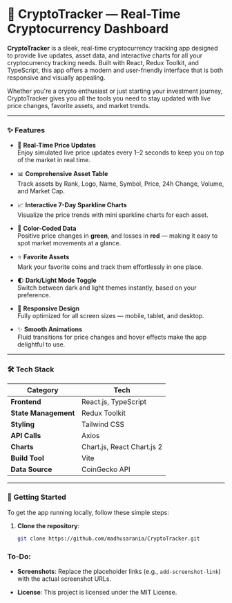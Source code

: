 # 🚀 **CryptoTracker — Real-Time Cryptocurrency Dashboard**

**CryptoTracker** is a sleek, real-time cryptocurrency tracking app designed to provide live updates, asset data, and interactive charts for all your cryptocurrency tracking needs. Built with React, Redux Toolkit, and TypeScript, this app offers a modern and user-friendly interface that is both responsive and visually appealing.

Whether you're a crypto enthusiast or just starting your investment journey, CryptoTracker gives you all the tools you need to stay updated with live price changes, favorite assets, and market trends.

---

### ✨ **Features**

- 🔄 **Real-Time Price Updates**  
  Enjoy simulated live price updates every 1–2 seconds to keep you on top of the market in real time.

- 📊 **Comprehensive Asset Table**  
  Track assets by Rank, Logo, Name, Symbol, Price, 24h Change, Volume, and Market Cap.

- 📈 **Interactive 7-Day Sparkline Charts**  
  Visualize the price trends with mini sparkline charts for each asset.

- 🎨 **Color-Coded Data**  
  Positive price changes in **green**, and losses in **red** — making it easy to spot market movements at a glance.

- ⭐ **Favorite Assets**  
  Mark your favorite coins and track them effortlessly in one place.

- 🌓 **Dark/Light Mode Toggle**  
  Switch between dark and light themes instantly, based on your preference.

- 📱 **Responsive Design**  
  Fully optimized for all screen sizes — mobile, tablet, and desktop.

- ✨ **Smooth Animations**  
  Fluid transitions for price changes and hover effects make the app delightful to use.

---

### 🛠 **Tech Stack**

| **Category**         | **Tech**                              |
|----------------------|---------------------------------------|
| **Frontend**          | React.js, TypeScript                 |
| **State Management**  | Redux Toolkit                        |
| **Styling**           | Tailwind CSS                         |
| **API Calls**         | Axios                                |
| **Charts**            | Chart.js, React Chart.js 2           |
| **Build Tool**        | Vite                                 |
| **Data Source**       | CoinGecko API                        |

---

### 🚀 **Getting Started**

To get the app running locally, follow these simple steps:

1. **Clone the repository**:

   ```bash
   git clone https://github.com/madhusarania/CryptoTracker.git

### **To-Do:**
- **Screenshots**: Replace the placeholder links (e.g., `add-screenshot-link`) with the actual screenshot URLs.

- **License**: This project is licensed under the MIT License.

